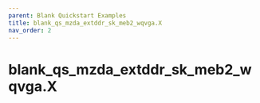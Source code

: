 ```yaml
---
parent: Blank Quickstart Examples
title: blank_qs_mzda_extddr_sk_meb2_wqvga.X
nav_order: 2
---
```


# blank_qs_mzda_extddr_sk_meb2_wqvga.X




